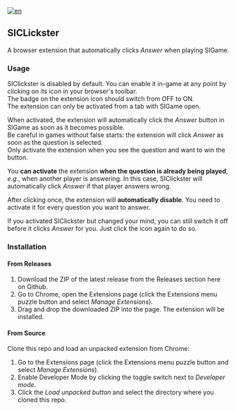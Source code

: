 [![en](https://img.shields.io/badge/lang-ru-blue.svg)](https://github.com/NitricCS/SIClickster/blob/main/README.md)

## SICLickster
A browser extension that automatically clicks _Answer_ when playing SIGame.

### Usage
SIClickster is disabled by default. You can enable it in-game at any point by clicking on its icon in your browser's toolbar.\
The badge on the extension icon should switch from OFF to ON.\
The extension can only be activated from a tab with SIGame open.

When activated, the extension will automatically click the _Answer_ button in SIGame as soon as it becomes possible.\
Be careful in games without false starts: the extension will click _Answer_ as soon as the question is selected.\
Only activate the extension when you see the question and want to win the button.

You __can activate__ the extension __when the question is already being played__, _e.g._, when another player is answering. In this case, SIClickster will automatically click _Answer_ if that player answers wrong.

After clicking once, the extension will __automatically disable__. You need to activate it for every question you want to answer.

If you activated SIClickster but changed your mind, you can still switch it off before it clicks _Answer_ for you. Just click the icon again to do so.

### Installation
#### From Releases
1. Download the ZIP of the latest release from the Releases section here on Github.
2. Go to Chrome, open the Extensions page (click the Extensions menu puzzle button and select _Manage Extensions_).
3. Drag and drop the downloaded ZIP into the page. The extension will be installed.

#### From Source
Clone this repo and load an unpacked extension from Chrome:
1. Go to the Extensions page (click the Extensions menu puzzle button and select _Manage Extensions_).
2. Enable Developer Mode by clicking the toggle switch next to _Developer mode_.
3. Click the _Load unpacked button_ and select the directory where you cloned this repo.
